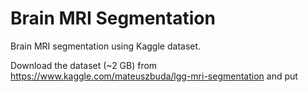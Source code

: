 # Brain MRI Segmentation

Brain MRI segmentation using Kaggle dataset.

Download the dataset (~2 GB) from https://www.kaggle.com/mateuszbuda/lgg-mri-segmentation and put 
